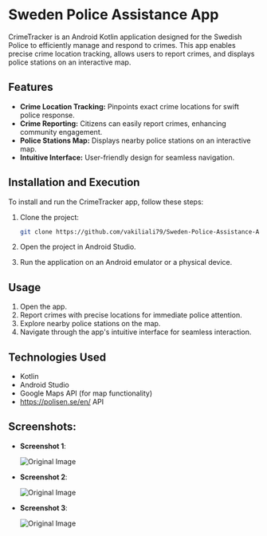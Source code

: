
# Sweden Police Assistance App

CrimeTracker is an Android Kotlin application designed for the Swedish Police to efficiently manage and respond to crimes. This app enables precise crime location tracking, allows users to report crimes, and displays police stations on an interactive map.

## Features

- **Crime Location Tracking:** Pinpoints exact crime locations for swift police response.
- **Crime Reporting:** Citizens can easily report crimes, enhancing community engagement.
- **Police Stations Map:** Displays nearby police stations on an interactive map.
- **Intuitive Interface:** User-friendly design for seamless navigation.

## Installation and Execution

To install and run the CrimeTracker app, follow these steps:

1. Clone the project:
   ```bash
   git clone https://github.com/vakiliali79/Sweden-Police-Assistance-Android.git
   ```

2. Open the project in Android Studio.

3. Run the application on an Android emulator or a physical device.

## Usage

1. Open the app.
2. Report crimes with precise locations for immediate police attention.
3. Explore nearby police stations on the map.
4. Navigate through the app's intuitive interface for seamless interaction.

## Technologies Used

- Kotlin
- Android Studio
- Google Maps API (for map functionality)
- https://polisen.se/en/ API


## Screenshots:

- **Screenshot 1**:

  ![Original Image](screenshots/1.jpg)

- **Screenshot 2**:

  ![Original Image](screenshots/2.jpg)

- **Screenshot 3**:

  ![Original Image](screenshots/3.jpg)
